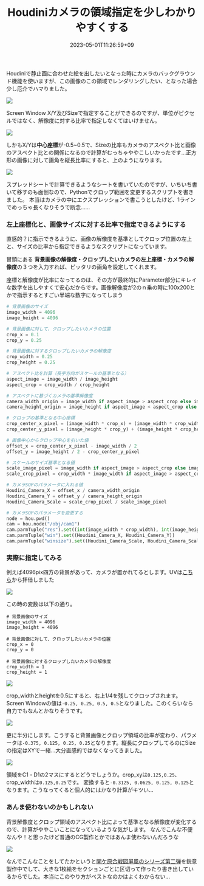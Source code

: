 ﻿---
title: Houdiniカメラの領域指定を少しわかりやすくする
date: "2023-05-01T11:26:59+09"
image: "230501_houdiniCameraCrop/2023-05-01-14-05-55.png"
thumbnail: "2023-05-01-14-05-55.png"
tags: ["Software"]
---

Houdiniで静止画に合わせた絵を出したいとなった時にカメラのバックグラウンド機能を使いますが、この画像のこの領域でレンダリングしたい、となった場合少し厄介でハマりました。

![](2023-05-01-11-29-23.png)

Screen Window X/Y及びSizeで指定することができるのですが、単位がピクセルではなく、解像度に対する比率で指定しなくてはいけません。

![](2023-05-01-15-59-18.png)

しかもX/Yは**中心座標**が-0.5~0.5で、Sizeの比率もカメラのアスペクト比と画像のアスペクト比との関係になるので計算がむっちゃややこしいかったです…正方形の画像に対して画角を縦長比率にすると、上のようになります。

![](2023-05-01-11-36-59.png)

スプレッドシートで計算できるようなシートを書いていたのですが、いちいち書いて移すのも面倒なので、Pythonでクロップ範囲を変更するスクリプトを書きました。
本当はカメラの中にエクスプレッションで書こうとしたけど、1ラインでめっちゃ長くなりそうで断念……

### 左上座標化と、画像サイズに対する比率で指定できるようにする

直感的？に指示できるように、画像の解像度を基準としてクロップ位置の左上と、サイズの比率から指定できるようなスクリプトになっています。

冒頭にある **背景画像の解像度・クロップしたいカメラの左上座標・カメラの解像度**の３つを入力すれば、ピッタリの画角を設定してくれます。

座標と解像度が比率になってるのは、その方が最終的にParameter部分にキレイな数字を出しやすくて安心だからです。画像解像度が2のｎ乗の時に100x200とかで指示するとすごい半端な数字になってしまう

```python
# 背景画像のサイズ
image_width = 4096
image_height = 4096

# 背景画像に対して、クロップしたいカメラの位置
crop_x = 0.1
crop_y = 0.25

# 背景画像に対するクロップしたいカメラの解像度
crop_width = 0.25
crop_height = 0.25

# アスペクト比を計算（長手方向がスケールの基準となる）
aspect_image = image_width / image_height
aspect_crop = crop_width / crop_height

# アスペクトに基づくカメラの基準解像度
camera_width_origin = image_width if aspect_image > aspect_crop else image_height * aspect_crop
camera_height_origin = image_height if aspect_image < aspect_crop else image_width / aspect_crop

# クロップの基準となる中心座標
crop_center_x_pixel = (image_width * crop_x) + (image_width * crop_width) / 2
crop_center_y_pixel = (image_height * crop_y) + (image_height * crop_height) / 2

# 画像中心からクロップ中心を引いた値
offset_x = crop_center_x_pixel - image_width / 2
offset_y = image_height / 2 - crop_center_y_pixel

# スケールのサイズ基準となる値
scale_image_pixel = image_width if aspect_image > aspect_crop else image_height
scale_crop_pixel = crop_width * image_width if aspect_image > aspect_crop else crop_height * image_height

# カメラSOPのパラメータに入れる値
Houdini_Camera_X = offset_x / camera_width_origin
Houdini_Camera_Y = offset_y / camera_height_origin
Houdini_Camera_Scale = scale_crop_pixel / scale_image_pixel

# カメラSOPのパラメータを変更する
node = hou.pwd()
cam = hou.node("/obj/cam1")
cam.parmTuple("res").set((int(image_width * crop_width), int(image_height * crop_height)))
cam.parmTuple("win").set((Houdini_Camera_X, Houdini_Camera_Y))
cam.parmTuple("winsize").set((Houdini_Camera_Scale, Houdini_Camera_Scale))
```

### 実際に指定してみる


例えば4096pix四方の背景があって、カメラが置かれてるとします。UVは[こちら](https://commons.wikimedia.org/wiki/File:UV_checker_Map_byValle.jpg)から拝借しました

![](2023-05-01-13-53-27.png)

この時の変数は以下の通り。

```
# 背景画像のサイズ
image_width = 4096
image_height = 4096

# 背景画像に対して、クロップしたいカメラの位置
crop_x = 0
crop_y = 0

# 背景画像に対するクロップしたいカメラの解像度
crop_width = 1
crop_height = 1
```

![](2023-05-01-13-58-59.png)

crop_widthとheightを0.5にすると、右上1/4を残してクロップされます。Screen Windowの値は`-0.25, 0.25, 0.5, 0.5`となりました。このくらいなら自力でもなんとかなりそうです。


![](2023-05-01-14-05-55.png)

更に半分にします。こうすると背景画像とクロップ領域の比率が変わり、パラメータは`-0.375, 0.125, 0.25, 0.25`となります。縦長にクロップしてるのにSizeの指定はXYで一緒…大分直感的ではなくなってきました。


![](2023-05-01-14-03-34.png)

領域をC1・D1の2マスにするとどうでしょうか。crop_xyは`0.125,0.25`、crop_widthは`0.125,0.25`です。
変換すると`-0.3125, 0.0625, 0.125, 0.125`となります。こうなってくると個人的にはかなり計算がキツい…

### あんま使わないのかもしれない

背景解像度とクロップ領域のアスペクト比によって基準となる解像度が変化するので、計算がややこいことになっているような気がします。
なんでこんな不便なんや！と思ったけど普通のCG製作とかではあんま使わないんだろうな

![](2023-05-01-14-25-35.png)

なんでこんなことをしてたかというと[関ケ原合戦図屏風のシリーズ第二弾](https://www.youtube.com/watch?v=cLALb_5tGQc)を鋭意製作中でして、大きな1枚絵をセクションごとに区切って作ったり書き出しているからでした。本当にこのやり方がベストなのかはよくわからない…